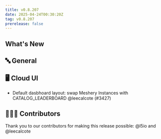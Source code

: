 ```yaml
---
title: v0.8.207
date: 2025-04-24T00:30:20Z
tag: v0.8.207
prerelease: false
---
```


## What's New
## 🔤 General
## 🖥 Cloud UI

- Default dasbhoard layout: swap Meshery Instances with CATALOG_LEADERBOARD @leecalcote (#3427)

## 👨🏽‍💻 Contributors

Thank you to our contributors for making this release possible:
@l5io and @leecalcote

